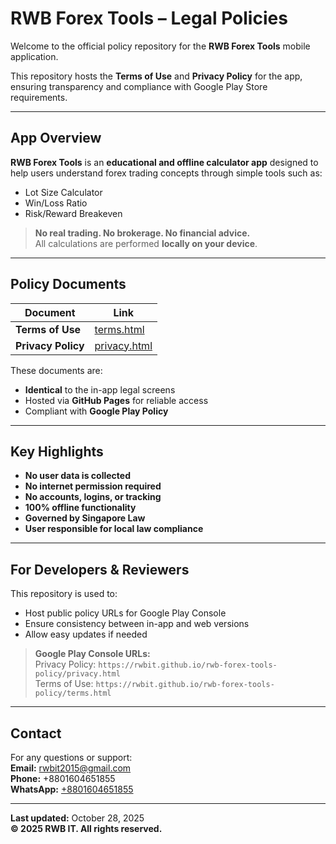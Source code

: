 # RWB Forex Tools – Legal Policies

Welcome to the official policy repository for the **RWB Forex Tools** mobile application.

This repository hosts the **Terms of Use** and **Privacy Policy** for the app, ensuring transparency and compliance with Google Play Store requirements.

---

## App Overview

**RWB Forex Tools** is an **educational and offline calculator app** designed to help users understand forex trading concepts through simple tools such as:

- Lot Size Calculator  
- Win/Loss Ratio  
- Risk/Reward Breakeven  

> **No real trading. No brokerage. No financial advice.**  
> All calculations are performed **locally on your device**.

---

## Policy Documents

| Document | Link |
|--------|------|
| **Terms of Use** | [terms.html](terms.html) |
| **Privacy Policy** | [privacy.html](privacy.html) |

These documents are:
- **Identical** to the in-app legal screens
- Hosted via **GitHub Pages** for reliable access
- Compliant with **Google Play Policy**

---

## Key Highlights

- **No user data is collected**  
- **No internet permission required**  
- **No accounts, logins, or tracking**  
- **100% offline functionality**  
- **Governed by Singapore Law**  
- **User responsible for local law compliance**

---

## For Developers & Reviewers

This repository is used to:
- Host public policy URLs for Google Play Console
- Ensure consistency between in-app and web versions
- Allow easy updates if needed

> **Google Play Console URLs:**  
> Privacy Policy: `https://rwbit.github.io/rwb-forex-tools-policy/privacy.html`  
> Terms of Use: `https://rwbit.github.io/rwb-forex-tools-policy/terms.html`

---

## Contact

For any questions or support:  
**Email:** [rwbit2015@gmail.com](mailto:rwbit2015@gmail.com)<br>
**Phone:** +8801604651855<br>
**WhatsApp:** <a href="https://wa.me/+8801604651855" target="_blank" rel="noopener noreferrer">+8801604651855</a>



---

**Last updated:** October 28, 2025  
**© 2025 RWB IT. All rights reserved.**

